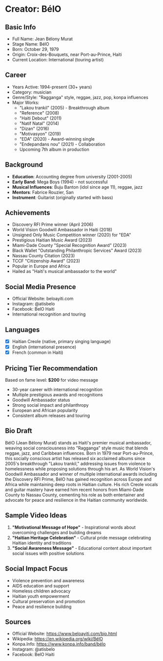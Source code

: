 # Creator: BélO

## Basic Info
- Full Name: Jean Bélony Murat
- Stage Name: BélO
- Born: October 29, 1979
- Origin: Croix-des-Bouquets, near Port-au-Prince, Haiti
- Current Location: International (touring artist)

## Career
- Years Active: 1994-present (30+ years)
- Category: musician
- Genre/Style: "Ragganga" style, reggae, jazz, pop, konpa influences
- Major Works:
  - "Lakou trankil" (2005) - Breakthrough album
  - "Reference" (2008)
  - "Haiti Debout" (2011)
  - "Natif Natal" (2014)
  - "Dizan" (2016)
  - "Motivasyon" (2019)
  - "EDA" (2020) - Award-winning single
  - "Endepandans nou" (2021) - Collaboration
  - Upcoming 7th album in production

## Background
- **Education**: Accounting degree from university (2001-2005)
- **Early Band**: Mega Boys (1994) - not successful
- **Musical Influences**: Buju Banton (idol since age 11), reggae, jazz
- **Mentors**: Fabrice Rouzier, San
- **Instrument**: Guitarist (originally started with bass)

## Achievements
- Discovery RFI Prime winner (April 2006)
- World Vision Goodwill Ambassador in Haiti (2018)
- Unsigned Only Music Competition winner (2020) for "EDA"
- Prestigious Haitian Music Award (2023)
- Miami-Dade County "Special Recognition Award" (2023)
- Black Wallet "Outstanding Philanthropic Services" Award (2023)
- Nassau County Citation (2023)
- TCCF "Citizenship Award" (2023)
- Popular in Europe and Africa
- Hailed as "Haiti's musical ambassador to the world"

## Social Media Presence
- Official Website: beloayiti.com
- Instagram: @atisbelo
- Facebook: BelO Haiti
- International recognition and touring

## Languages
- [x] Haitian Creole (native, primary singing language)
- [x] English (international presence)
- [x] French (common in Haiti)

## Pricing Tier Recommendation
Based on fame level: **$200** for video message
- 30-year career with international recognition
- Multiple prestigious awards and recognitions
- Goodwill Ambassador status
- Strong social impact and philanthropy
- European and African popularity
- Consistent album releases and touring

## Bio Draft
BélO (Jean Bélony Murat) stands as Haiti's premier musical ambassador, weaving social consciousness into "Ragganga" style music that blends reggae, jazz, and Caribbean influences. Born in 1979 near Port-au-Prince, this socially conscious artist has released six acclaimed albums since 2005's breakthrough "Lakou trankil," addressing issues from violence to homelessness while proposing solutions through his art. As World Vision's Goodwill Ambassador and winner of multiple international awards including the Discovery RFI Prime, BélO has gained recognition across Europe and Africa while maintaining deep roots in Haitian culture. His rich Creole vocals and guitar mastery have earned him recent honors from Miami-Dade County to Nassau County, cementing his role as both entertainer and advocate for peace and resilience in the Haitian community worldwide.

## Sample Video Ideas
1. **"Motivational Message of Hope"** - Inspirational words about overcoming challenges and building dreams
2. **"Haitian Heritage Celebration"** - Cultural pride message celebrating Haitian identity and traditions  
3. **"Social Awareness Message"** - Educational content about important social issues with positive solutions

## Social Impact Focus
- Violence prevention and awareness
- AIDS education and support
- Homeless children advocacy
- Haitian youth empowerment
- Cultural preservation and promotion
- Peace and resilience building

## Sources
- Official Website: https://www.beloayiti.com/bio.html
- Wikipedia: https://en.wikipedia.org/wiki/BélO
- Konpa.Info: https://www.konpa.info/band/bélo
- Instagram: @atisbelo
- Facebook: BelO Haiti